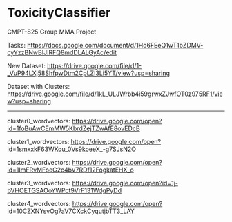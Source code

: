 # ToxicityClassifier

CMPT-825 Group MMA Project

Tasks: https://docs.google.com/document/d/1Ho6FEeQ1wT1bZDMV-cyYzzBNwBIJIRFQ8mdDLALGyAc/edit


New Dataset: https://drive.google.com/file/d/1-_VuP94LXj58ShfpwDtm2CpLZI3Li5YT/view?usp=sharing


Dataset with Clusters: https://drive.google.com/file/d/1kL_ULJWrbb4i59grwxZJwfOT0z975RF1/view?usp=sharing

<hr>

cluster0_wordvectors: https://drive.google.com/open?id=1foBuAwCEmMW5KbrdZejTZwAfE8ovEDcB

cluster1_wordvectors: https://drive.google.com/open?id=1smxxkF63WKou_0Vs9koeeX_-g7SJsN2O

cluster2_wordvectors: https://drive.google.com/open?id=1ImFRvMFoeG2c4bV7RDf12FogkatEHX_o

cluster3_wordvectors: https://drive.google.com/open?id=1j-bVHOETGSAOoYWPct9VrF131WdgPyDd

cluster4_wordvectors: https://drive.google.com/open?id=10CZXNYsvOg7aV7CXckCyqutjbTT3_LAY
